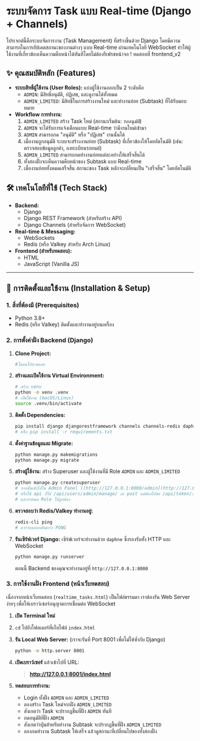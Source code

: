 # ระบบจัดการ Task แบบ Real-time (Django + Channels)

โปรเจกต์นี้คือระบบจัดการงาน (Task Management) ที่สร้างขึ้นด้วย Django โดยมีความสามารถในการอัปเดตสถานะของงานต่างๆ แบบ Real-time ผ่านเทคโนโลยี WebSocket ทำให้ผู้ใช้งานที่เกี่ยวข้องเห็นความคืบหน้าได้ทันทีโดยไม่ต้องรีเฟรชหน้าจอ
! ทดสอบที่ frontend_v2

## ✨ คุณสมบัติหลัก (Features)

- **ระบบสิทธิ์ผู้ใช้งาน (User Roles):** แบ่งผู้ใช้งานออกเป็น 2 ระดับคือ
    - `ADMIN`: มีสิทธิ์อนุมัติ, ปฏิเสธ, และดูงานได้ทั้งหมด
    - `ADMIN_LIMITED`: มีสิทธิ์ในการสร้างงานใหม่ และทำงานย่อย (Subtask) ที่ได้รับมอบหมาย
- **Workflow การทำงาน:**
    1. `ADMIN_LIMITED` สร้าง Task ใหม่ (สถานะเริ่มต้น: *รออนุมัติ*)
    2. `ADMIN` จะได้รับการแจ้งเตือนแบบ Real-time ว่ามีงานใหม่เข้ามา
    3. `ADMIN` สามารถกด "อนุมัติ" หรือ "ปฏิเสธ" งานนั้นได้
    4. เมื่องานถูกอนุมัติ ระบบจะสร้างงานย่อย (Subtask) ที่เกี่ยวข้องให้โดยอัตโนมัติ (เช่น: ตรวจสอบข้อมูลลูกค้า, ลงทะเบียนรถยนต์)
    5. `ADMIN_LIMITED` สามารถกดทำงานย่อยแต่ละอย่างให้เสร็จสิ้นได้
    6. ทั้งสองฝั่งจะเห็นความคืบหน้าของ Subtask แบบ Real-time
    7. เมื่องานย่อยทั้งหมดเสร็จสิ้น สถานะของ Task หลักจะเปลี่ยนเป็น "เสร็จสิ้น" โดยอัตโนมัติ

## 🛠️ เทคโนโลยีที่ใช้ (Tech Stack)

- **Backend:**
    - Django
    - Django REST Framework (สำหรับสร้าง API)
    - Django Channels (สำหรับจัดการ WebSocket)
- **Real-time & Messaging:**
    - WebSockets
    - Redis (หรือ Valkey สำหรับ Arch Linux)
- **Frontend (สำหรับทดสอบ):**
    - HTML
    - JavaScript (Vanilla JS)

---

## 🚀 การติดตั้งและใช้งาน (Installation & Setup)

### 1. สิ่งที่ต้องมี (Prerequisites)

- Python 3.8+
- Redis (หรือ Valkey) ติดตั้งและทำงานอยู่บนเครื่อง

### 2. การตั้งค่าฝั่ง Backend (Django)

1.  **Clone Project:**
    ```bash
    #โคลนโปรเจคเลย
    ```

2.  **สร้างและเปิดใช้งาน Virtual Environment:**
    ```bash
    # สร้าง venv
    python -m venv .venv
    # เปิดใช้งาน (macOS/Linux)
    source .venv/bin/activate
    ```

3.  **ติดตั้ง Dependencies:**
    ```bash
    pip install django djangorestframework channels channels-redis daphne djangorestframework-simplejwt django-cors-headers
    # หรือ pip install -r requirements.txt
    ```

4.  **ตั้งค่าฐานข้อมูลและ Migrate:**
    ```bash
    python manage.py makemigrations
    python manage.py migrate
    ```

5.  **สร้างผู้ใช้งาน:**
    สร้าง Superuser และผู้ใช้งานที่มี Role `ADMIN` และ `ADMIN_LIMITED`
    ```bash
    python manage.py createsuperuser
    # จากนั้นเข้าไปใน Admin Panel ([http://127.0.0.1:8000/admin](http://127.0.0.1:8000/admin)) เพื่อสร้าง User อีก 2 คน
    # หรือใช้ api ก็ได้ /api/users/admin/manage/ ละ post แต่ต้องไปขอ /api/token/ก่อนนะ เอา token admin ใส่ จากนั้นก็ ใส่body username ,password , "role":"ADMIN_LIMITED" หรือ "ADMIN" 
    # และกำหนด Role ให้ถูกต้อง
    ```

6.  **ตรวจสอบว่า Redis/Valkey ทำงานอยู่:**
    ```bash
    redis-cli ping
    # ควรจะตอบกลับมาว่า PONG
    ```

7.  **รันเซิร์ฟเวอร์ Django:**
    เซิร์ฟเวอร์จะทำงานด้วย `daphne` ซึ่งรองรับทั้ง HTTP และ WebSocket
    ```bash
    python manage.py runserver
    ```
    ตอนนี้ Backend ของคุณจะทำงานอยู่ที่ `http://127.0.0.1:8000`

### 3. การใช้งานฝั่ง Frontend (หน้าเว็บทดสอบ)

เนื่องจากหน้าเว็บทดสอบ (`realtime_tasks.html`) เป็นไฟล์ธรรมดา เราต้องรัน Web Server ง่ายๆ เพื่อให้เบราว์เซอร์อนุญาตการเชื่อมต่อ WebSocket

1.  **เปิด Terminal ใหม่**
2.  `cd` ไปยังโฟลเดอร์ที่เก็บไฟล์ `index.html`
3.  **รัน Local Web Server:** (เราจะรันที่ Port 8001 เพื่อไม่ให้ซ้ำกับ Django)
    ```bash
    python -m http.server 8001
    ```
4.  **เปิดเบราว์เซอร์** แล้วเข้าไปที่ URL:
    > **http://127.0.0.1:8001/index.html**

5.  **ทดสอบการทำงาน:**
    - Login ทั้งฝั่ง `ADMIN` และ `ADMIN_LIMITED`
    - ลองสร้าง Task ใหม่จากฝั่ง `ADMIN_LIMITED`
    - สังเกตว่า Task จะปรากฏขึ้นที่ฝั่ง `ADMIN` ทันที
    - กดอนุมัติที่ฝั่ง `ADMIN`
    - สังเกตว่าปุ่มสำหรับทำงาน Subtask จะปรากฏขึ้นที่ฝั่ง `ADMIN_LIMITED`
    - ลองกดทำงาน Subtask ให้เสร็จ แล้วดูสถานะที่เปลี่ยนไปของทั้งสองฝั่ง

